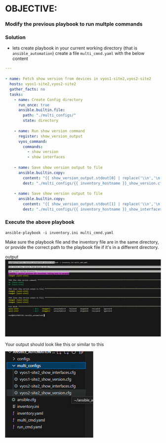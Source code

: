 # OBJECTIVE:
### Modify the previous playbook to run multple commands

### Solution
- lets create playbook in your current working directory (that is `ansible_automation`)  create a file `multi_cmnd.yaml` with the below content

```yaml
---

- name: Fetch show version from devices in vyos1-site2,vyos2-site2
  hosts: vyos1-site2,vyos2-site2
  gather_facts: no
  tasks:
    - name: Create Config directory
      run_once: true
      ansible.builtin.file:
        path: "./multi_configs/"
        state: directory

    - name: Run show version command
      register: show_version_output
      vyos_command:
        commands:
          - show version
          - show interfaces

    - name: Save show version output to file
      ansible.builtin.copy:
        content: "{{ show_version_output.stdout[0] | replace('\\n','\n')}}"
        dest: "./multi_configs/{{ inventory_hostname }}_show_version.cfg"
    
    - name: Save show version output to file
      ansible.builtin.copy:
        content: "{{ show_version_output.stdout[1] | replace('\\n','\n')}}"
        dest: "./multi_configs/{{ inventory_hostname }}_show_interfaces.cfg"


```

### Execute the above playbook

```
ansible-playbook -i inventory.ini multi_cmnd.yaml
```

Make sure the playbook file and the inventory file are in the same directory, or provide the correct path to the playbook file if it's in a different directory.

output
![alt text](image-29.png)

Your output should look like this or similar to this

![alt text](image-30.png)
